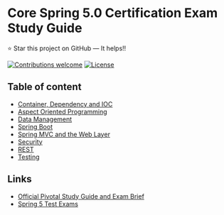 Core Spring 5.0 Certification Exam Study Guide
======================
:star: Star this project on GitHub — It helps!!

[![Contributions welcome](https://img.shields.io/badge/contributions-welcome-orange.svg)](https://github.com/seanjgildea/CoreSpring5CertificationGuide/issues)
[![License](https://img.shields.io/badge/license-MIT-blue.svg)](https://opensource.org/licenses/MIT)

## Table of content

- [Container, Dependency and IOC](container_dependency_ioc.md)
- [Aspect Oriented Programming](aspect_oriented_programming.md)
- [Data Management](data_management.md)
- [Spring Boot](spring_boot.md)
- [Spring MVC and the Web Layer](spring_mvc.md)
- [Security](security.md)
- [REST](rest.md)
- [Testing](testing.md)

## Links

- [Official Pivotal Study Guide and Exam Brief](https://pivotal.io/training/certification/spring-professional-certification)
- [Spring 5 Test Exams](http://itestjava.com/java-certification-practice-tests/home.do)